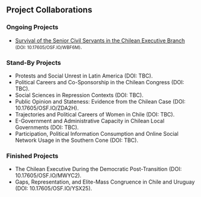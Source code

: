 ## Project Collaborations

### Ongoing Projects 
- [Survival of the Senior Civil Servants in the Chilean Executive Branch](survival-civil-servants.md) <small>(DOI: 10.17605/OSF.IO/WBF6M)</small>.

### Stand-By Projects
- Protests and Social Unrest in Latin America (DOI: TBC).
- Political Careers and Co-Sponsorship in the Chilean Congress (DOI: TBC).
- Social Sciences in Repression Contexts (DOI: TBC).
- Public Opinion and Stateness: Evidence from the Chilean Case (DOI: 10.17605/OSF.IO/ZDA2H).
- Trajectories and Political Careers of Women in Chile (DOI: TBC).
- E-Government and Administrative Capacity in Chilean Local Governments (DOI: TBC).
- Participation, Political Information Consumption and Online Social Network Usage in the Southern Cone (DOI: TBC).

### Finished Projects
- The Chilean Executive During the Democratic Post-Transition (DOI: 10.17605/OSF.IO/MWYC2).
- Gaps, Representation, and Elite-Mass Congruence in Chile and Uruguay (DOI: 10.17605/OSF.IO/YSX25).
